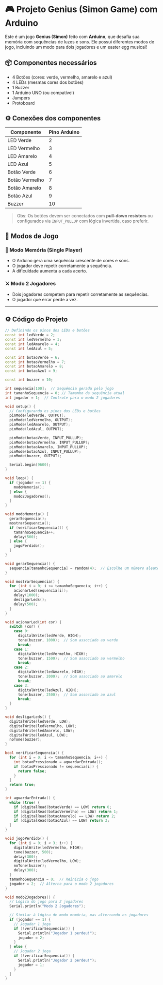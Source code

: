 # 🎮 Projeto Genius (Simon Game) com Arduino

Este é um jogo **Genius (Simon)** feito com **Arduino**, que desafia sua memória com sequências de luzes e sons. Ele possui diferentes modos de jogo, incluindo um modo para dois jogadores e um easter egg musical!

## 📦 Componentes necessários

- 4 Botões (cores: verde, vermelho, amarelo e azul)
- 4 LEDs (mesmas cores dos botões)
- 1 Buzzer
- 1 Arduino UNO (ou compatível)
- Jumpers
- Protoboard

## ⚙️ Conexões dos componentes

| Componente  | Pino Arduino |
|-------------|--------------|
| LED Verde   | 2            |
| LED Vermelho| 3            |
| LED Amarelo | 4            |
| LED Azul    | 5            |
| Botão Verde | 6            |
| Botão Vermelho | 7         |
| Botão Amarelo | 8          |
| Botão Azul  | 9            |
| Buzzer      | 10           |

> Obs: Os botões devem ser conectados com **pull-down resistors** ou configurados via `INPUT_PULLUP` com lógica invertida, caso preferir.

## 🧠 Modos de Jogo

### 🎯 Modo Memória (Single Player)

- O Arduino gera uma sequência crescente de cores e sons.
- O jogador deve repetir corretamente a sequência.
- A dificuldade aumenta a cada acerto.

### ⚔️ Modo 2 Jogadores

- Dois jogadores competem para repetir corretamente as sequências.
- O jogador que errar perde a vez.

---

## ⚙️ Código do Projeto

```cpp
// Definindo os pinos dos LEDs e botões
const int ledVerde = 2;
const int ledVermelho = 3;
const int ledAmarelo = 4;
const int ledAzul = 5;

const int botaoVerde = 6;
const int botaoVermelho = 7;
const int botaoAmarelo = 8;
const int botaoAzul = 9;

const int buzzer = 10;

int sequencia[100];  // Sequência gerada pelo jogo
int tamanhoSequencia = 0; // Tamanho da sequência atual
int jogador = 1;  // Controle para o modo 2 jogadores

void setup() {
  // Configurando os pinos dos LEDs e botões
  pinMode(ledVerde, OUTPUT);
  pinMode(ledVermelho, OUTPUT);
  pinMode(ledAmarelo, OUTPUT);
  pinMode(ledAzul, OUTPUT);

  pinMode(botaoVerde, INPUT_PULLUP);
  pinMode(botaoVermelho, INPUT_PULLUP);
  pinMode(botaoAmarelo, INPUT_PULLUP);
  pinMode(botaoAzul, INPUT_PULLUP);
  pinMode(buzzer, OUTPUT);

  Serial.begin(9600);
}

void loop() {
  if (jogador == 1) {
    modoMemoria();
  } else {
    modo2Jogadores();
  }
}

void modoMemoria() {
  gerarSequencia();
  mostrarSequencia();
  if (verificarSequencia()) {
    tamanhoSequencia++;
    delay(500);
  } else {
    jogoPerdido();
  }
}

void gerarSequencia() {
  sequencia[tamanhoSequencia] = random(4);  // Escolhe um número aleatório entre 0 e 3
}

void mostrarSequencia() {
  for (int i = 0; i <= tamanhoSequencia; i++) {
    acionarLed(sequencia[i]);
    delay(1000);
    desligarLeds();
    delay(500);
  }
}

void acionarLed(int cor) {
  switch (cor) {
    case 0:
      digitalWrite(ledVerde, HIGH);
      tone(buzzer, 1000);  // Som associado ao verde
      break;
    case 1:
      digitalWrite(ledVermelho, HIGH);
      tone(buzzer, 1500);  // Som associado ao vermelho
      break;
    case 2:
      digitalWrite(ledAmarelo, HIGH);
      tone(buzzer, 2000);  // Som associado ao amarelo
      break;
    case 3:
      digitalWrite(ledAzul, HIGH);
      tone(buzzer, 2500);  // Som associado ao azul
      break;
  }
}

void desligarLeds() {
  digitalWrite(ledVerde, LOW);
  digitalWrite(ledVermelho, LOW);
  digitalWrite(ledAmarelo, LOW);
  digitalWrite(ledAzul, LOW);
  noTone(buzzer);
}

bool verificarSequencia() {
  for (int i = 0; i <= tamanhoSequencia; i++) {
    int botaoPressionado = aguardarEntrada();
    if (botaoPressionado != sequencia[i]) {
      return false;
    }
  }
  return true;
}

int aguardarEntrada() {
  while (true) {
    if (digitalRead(botaoVerde) == LOW) return 0;
    if (digitalRead(botaoVermelho) == LOW) return 1;
    if (digitalRead(botaoAmarelo) == LOW) return 2;
    if (digitalRead(botaoAzul) == LOW) return 3;
  }
}

void jogoPerdido() {
  for (int i = 0; i < 3; i++) {
    digitalWrite(ledVermelho, HIGH);
    tone(buzzer, 500);
    delay(300);
    digitalWrite(ledVermelho, LOW);
    noTone(buzzer);
    delay(300);
  }
  tamanhoSequencia = 0;  // Reinicia o jogo
  jogador = 2;  // Alterna para o modo 2 jogadores
}

void modo2Jogadores() {
  // Lógica do jogo para 2 jogadores
  Serial.println("Modo 2 Jogadores");

  // Similar à lógica de modo memória, mas alternando os jogadores
  if (jogador == 1) {
    // Jogador 1 joga
    if (!verificarSequencia()) {
      Serial.println("Jogador 1 perdeu!");
      jogador = 2;
    }
  } else {
    // Jogador 2 joga
    if (!verificarSequencia()) {
      Serial.println("Jogador 2 perdeu!");
      jogador = 1;
    }
  }
}
